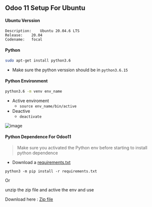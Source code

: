 ## Odoo 11 Setup For Ubuntu 

#### Ubuntu Verssion
``` Distributor ID:	Ubuntu
Description:	Ubuntu 20.04.6 LTS
Release:	20.04
Codename:	focal
```

#### Python 
```bash 
sudo apt-get install python3.6
 ```

- Make sure the python verssion should be in ```python3.6.15```

#### Python Environment

```bash
python3.6 -m venv env_name
```
- Active enviroment
     - ``` source env_name/bin/active ```
- Deactive
     - ```deactivate ```


![image](https://github.com/hari1119/Notes/assets/35575433/3d380735-4751-414f-b269-ee713ee17491)

 
#### Python Dependence For Odoo11

> Make sure you activated the Python env before starting to install python dependence

- Download a [requirements.txt](https://github.com/hari1119/Notes/blob/main/files/requirements.txt) 

```python3 -m pip install -r requirements.txt ```

Or

unzip the zip file and active the env and use

Download here : [Zip file]()



